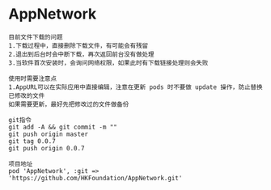 # AppNetwork

    目前文件下载的问题
    1.下载过程中，直接删除下载文件，有可能会有残留
    2.退出到后台时会中断下载，再次返回前台没有做处理
    3.当软件首次安装时，会询问网络权限，如果此时有下载链接处理则会失败
    
    使用时需要注意点
    1.AppURL可以在实际应用中直接编辑，注意在更新 pods 时不要做 update 操作，防止替换已修改的文件
    如果需要更新，最好先把修改过的文件做备份
    
    git指令
    git add -A && git commit -m ""
    git push origin master
    git tag 0.0.7
    git push origin 0.0.7
    
    项目地址
    pod 'AppNetwork', :git => 'https://github.com/HKFoundation/AppNetwork.git'
